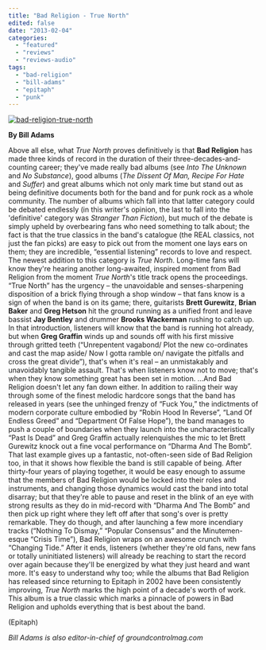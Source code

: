 ```yaml
---
title: "Bad Religion - True North"
edited: false
date: "2013-02-04"
categories:
  - "featured"
  - "reviews"
  - "reviews-audio"
tags:
  - "bad-religion"
  - "bill-adams"
  - "epitaph"
  - "punk"
---
```


[![bad-religion-true-north](http://www.hellbound.ca/wp-content/uploads/2013/02/bad-religion-true-north.jpg)](http://www.hellbound.ca/wp-content/uploads/2013/02/bad-religion-true-north.jpg)

**By Bill Adams**

Above all else, what _True North_ proves definitively is that **Bad Religion** has made three kinds of record in the duration of their three-decades-and-counting career; they've made really bad albums (see _Into The Unknown_ and _No Substance_), good albums (_The Dissent Of Man, Recipe For Hate_ and _Suffer_) and great albums which not only mark time but stand out as being definitive documents both for the band and for punk rock as a whole community. The number of albums which fall into that latter category could be debated endlessly (in this writer's opinion, the last to fall into the 'definitive' category was _Stranger Than Fiction_), but much of the debate is simply upheld by overbearing fans who need something to talk about; the fact is that the true classics in the band's catalogue (the REAL classics, not just the fan picks) are easy to pick out from the moment one lays ears on them; they are incredible, “essential listening” records to love and respect. The newest addition to this category is _True North_. Long-time fans will know they're hearing another long-awaited, inspired moment from Bad Religion from the moment _True North_'s title track opens the proceedings. “True North” has the urgency – the unavoidable and senses-sharpening disposition of a brick flying through a shop window – that fans know is a sign of when the band is on its game; there, guitarists **Brett Gurewitz**, **Brian Baker** and **Greg Hetson** hit the ground running as a unified front and leave bassist **Jay Bentley** and drummer **Brooks Wackerman** rushing to catch up. In that introduction, listeners will know that the band is running hot already, but when **Greg Graffin** winds up and sounds off with his first missive through gritted teeth (“Unrepentent vagabond/ Plot the new co-ordinates and cast the map aside/ Now I gotta ramble on/ navigate the pitfalls and cross the great divide”), that's when it's real – an unmistakably and unavoidably tangible assault. That's when listeners know not to move; that's when they know something great has been set in motion. ...And Bad Religion doesn't let any fan down either. In addition to railing their way through some of the finest melodic hardcore songs that the band has released in years (see the unhinged frenzy of “Fuck You,” the indictments of modern corporate culture embodied by “Robin Hood In Reverse”, “Land Of Endless Greed” and “Department Of False Hope”), the band manages to push a couple of boundaries when they launch into the uncharacteristically “Past Is Dead” and Greg Graffin actually relenquishes the mic to let Brett Gurewitz knock out a fine vocal performance on “Dharma And The Bomb”. That last example gives up a fantastic, not-often-seen side of Bad Religion too, in that it shows how flexible the band is still capable of being. After thirty-four years of playing together, it would be easy enough to assume that the members of Bad Religion would be locked into their roles and instruments, and changing those dynamics would cast the band into total disarray; but that they're able to pause and reset in the blink of an eye with strong results as they do in mid-record with “Dharma And The Bomb” and then pick up right where they left off after that song's over is pretty remarkable. They do though, and after launching a few more incendiary tracks (“Nothing To Dismay,” “Popular Consensus” and the Minutemen-esque “Crisis Time”), Bad Religion wraps on an awesome crunch with “Changing Tide.” After it ends, listeners (whether they're old fans, new fans or totally uninitiated listeners) will already be reaching to start the record over again because they'll be energized by what they just heard and want more. It's easy to understand why too; while the albums that Bad Religion has released since returning to Epitaph in 2002 have been consistently improving, _True North_ marks the high point of a decade's worth of work. This album is a true classic which marks a pinnacle of powers in Bad Religion and upholds everything that is best about the band.

(Epitaph)

_Bill Adams is also editor-in-chief of groundcontrolmag.com_
